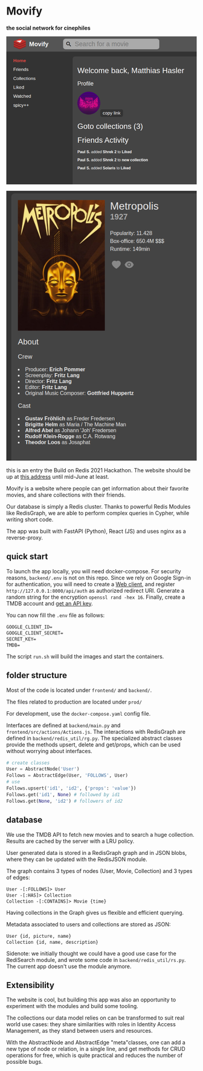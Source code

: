 # Movify
**the social network for cinephiles**

![screen1](https://github.com/drhasler/redis21/raw/main/res/screen1.png)

![screen2](https://github.com/drhasler/redis21/raw/main/res/screen2.png)

this is an entry the Build on Redis 2021 Hackathon.
The website should be up at [this address](https://redishacks.ew.r.appspot.com/) until mid-June at least.

Movify is a website where people can get information about
their favorite movies, and share collections with their friends.

Our database is simply a Redis cluster.
Thanks to powerful Redis Modules like RedisGraph,
we are able to perform complex queries in Cypher,
while writing short code.

The app was built with FastAPI (Python), React (JS) and
uses nginx as a reverse-proxy.

## quick start

To launch the app locally, you will need docker-compose.
For security reasons, `backend/.env` is not on this repo.
Since we rely on Google Sign-in for authentication,
you will need to create a [Web client](https://console.cloud.google.com/apis/credentials?),
and register `http://127.0.0.1:8000/api/auth` as authorized redirect URI.
Generate a random string for the encryption `openssl rand -hex 16`.
Finally, create a TMDB account and [get an API key](https://developers.themoviedb.org/3/getting-started/introduction).

You can now fill the `.env` file as follows:

```
GOOGLE_CLIENT_ID=
GOOGLE_CLIENT_SECRET=
SECRET_KEY=
TMDB=
```

The script `run.sh` will build the images and start the containers.


## folder structure

Most of the code is located under `frontend/` and `backend/`.

The files related to production are located under `prod/`

For development, use the `docker-compose.yaml` config file.

Interfaces are defined at `backend/main.py` and `frontend/src/actions/Actions.js`.
The interactions with RedisGraph are defined in `backend/redis_util/rg.py`.
The specialized abstract classes provide the methods upsert, delete and get/props,
which can be used without worrying about interfaces.

```python
# create classes
User = AbstractNode('User')
Follows = AbstractEdge(User, 'FOLLOWS', User)
# use
Follows.upsert('id1', 'id2', {'props': 'value'})
Follows.get('id1', None) # followed by id1
Follows.get(None, 'id2') # followers of id2
```

## database

We use the TMDB API to fetch new movies
and to search a huge collection.
Results are cached by the server with a LRU policy.

User generated data is stored in a RedisGraph graph and in JSON blobs,
where they can be updated with the RedisJSON module.

The graph contains 3 types of nodes (User, Movie, Collection) and 3 types of edges:

```
User -[:FOLLOWS]> User
User -[:HAS]> Collection
Collection -[:CONTAINS]> Movie {time}
```

Having collections in the Graph gives us 
flexible and efficient querying.

Metadata associated to users and collections
are stored as JSON:
```
User {id, picture, name}
Collection {id, name, description}
```

Sidenote:
we initially thought we could have a good use case for the RediSearch module,
and wrote some code in `backend/redis_util/rs.py`. The current app doesn't
use the module anymore.


## Extensibility

The website is cool, but building this app was also an opportunity
to experiment with the modules and build some tooling.

The collections our data model relies on can be transformed
to suit real world use cases: they share similarities with
roles in Identity Access Management, as they stand between users and resources.

With the AbstractNode and AbstractEdge "meta"classes, one can add a new type of
node or relation, in a single line, and get methods for CRUD operations for free,
which is quite practical and reduces the number of possible bugs.
